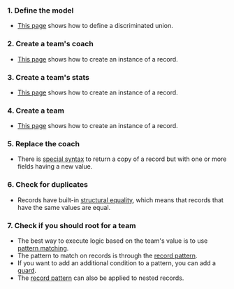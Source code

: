 ### 1. Define the model

- [This page][define] shows how to define a discriminated union.

### 2. Create a team's coach

- [This page][create] shows how to create an instance of a record.

### 3. Create a team's stats

- [This page][create] shows how to create an instance of a record.

### 4. Create a team

- [This page][create] shows how to create an instance of a record.

### 5. Replace the coach

- There is [special syntax][create] to return a copy of a record but with one or more fields having a new value.

### 6. Check for duplicates

- Records have built-in [structural equality][equality], which means that records that have the same values are equal.

### 7. Check if you should root for a team

- The best way to execute logic based on the team's value is to use [pattern matching][pattern-matching].
- The pattern to match on records is through the [record pattern][record-patterns].
- If you want to add an additional condition to a pattern, you can add a [guard][guards].
- The [record pattern][record-patterns] can also be applied to nested records.

[define]: https://docs.microsoft.com/en-us/dotnet/fsharp/language-reference/records#remarks
[create]: https://docs.microsoft.com/en-us/dotnet/fsharp/language-reference/records#creating-records-by-using-record-expressions
[equality]: https://docs.microsoft.com/en-us/dotnet/fsharp/language-reference/records#differences-between-records-and-classes
[pattern-matching]: https://docs.microsoft.com/en-us/dotnet/fsharp/language-reference/pattern-matching
[record-patterns]: https://docs.microsoft.com/en-us/dotnet/fsharp/language-reference/pattern-matching#record-pattern
[guards]: https://docs.microsoft.com/en-us/dotnet/fsharp/language-reference/match-expressions#guards-on-patterns
